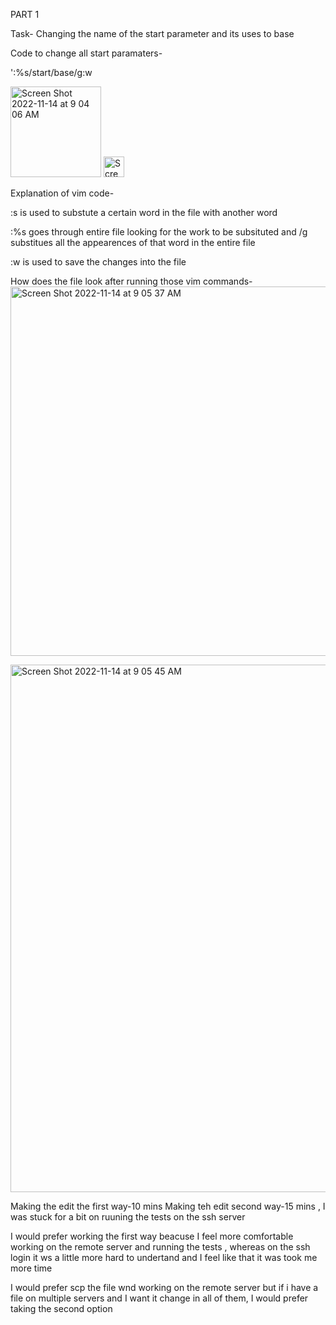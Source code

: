 PART 1

Task-
Changing the name of the start parameter and its uses to base

Code to change all start paramaters-

':%s/start/base/g<Enter>:w<Enter>
  
  
  <img width="145" alt="Screen Shot 2022-11-14 at 9 04 06 AM" src="https://user-images.githubusercontent.com/100493743/201722241-3b9bddf5-2110-4fe3-8bd7-543f87f3880f.png">
  
  
<img width="33" alt="Screen Shot 2022-11-14 at 9 05 10 AM" src="https://user-images.githubusercontent.com/100493743/201722255-da44437d-ea32-4f8c-9a69-4dbeea743fa1.png">

 Explanation of vim code-
  
  :s is used to substute a certain word in the file with another word
  
  :%s goes through entire file looking for the work to be subsituted and /g substitues all the appearences of that word in the entire file
  
  :w is used to save the changes into the file
  
  How does the file look after running those vim commands-
  <img width="591" alt="Screen Shot 2022-11-14 at 9 05 37 AM" src="https://user-images.githubusercontent.com/100493743/201723079-26615077-d9fc-4b3c-b8f1-fcf1284923db.png">
  
<img width="844" alt="Screen Shot 2022-11-14 at 9 05 45 AM" src="https://user-images.githubusercontent.com/100493743/201723087-47bdf24e-9037-439a-82ee-63cae87f327e.png">
  
  
 Making the edit the first way-10 mins
 Making teh edit second way-15 mins , I was stuck for a bit on ruuning the tests on the ssh server
  
  I would prefer working the first way beacuse I feel more comfortable working on the remote server and running the tests , whereas on the ssh login it ws a little more hard to undertand and I feel like that it was took me more time
  
  I would prefer scp the file wnd working on the remote server but if i have a file on multiple servers and I want it change in all of them, I would prefer taking the second option
